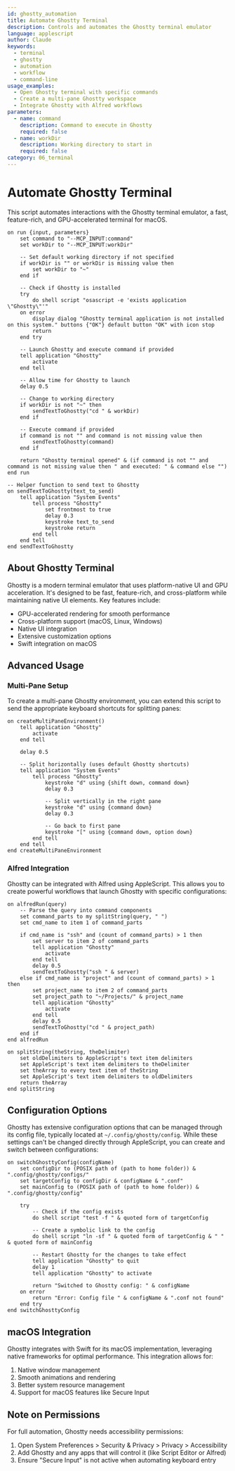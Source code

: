 ```yaml
---
id: ghostty_automation
title: Automate Ghostty Terminal
description: Controls and automates the Ghostty terminal emulator
language: applescript
author: Claude
keywords:
  - terminal
  - ghostty
  - automation
  - workflow
  - command-line
usage_examples:
  - Open Ghostty terminal with specific commands
  - Create a multi-pane Ghostty workspace
  - Integrate Ghostty with Alfred workflows
parameters:
  - name: command
    description: Command to execute in Ghostty
    required: false
  - name: workDir
    description: Working directory to start in
    required: false
category: 06_terminal
---
```


# Automate Ghostty Terminal

This script automates interactions with the Ghostty terminal emulator, a fast, feature-rich, and GPU-accelerated terminal for macOS.

```applescript
on run {input, parameters}
    set command to "--MCP_INPUT:command"
    set workDir to "--MCP_INPUT:workDir"
    
    -- Set default working directory if not specified
    if workDir is "" or workDir is missing value then
        set workDir to "~"
    end if
    
    -- Check if Ghostty is installed
    try
        do shell script "osascript -e 'exists application \"Ghostty\"'"
    on error
        display dialog "Ghostty terminal application is not installed on this system." buttons {"OK"} default button "OK" with icon stop
        return
    end try
    
    -- Launch Ghostty and execute command if provided
    tell application "Ghostty"
        activate
    end tell
    
    -- Allow time for Ghostty to launch
    delay 0.5
    
    -- Change to working directory
    if workDir is not "~" then
        sendTextToGhostty("cd " & workDir)
    end if
    
    -- Execute command if provided
    if command is not "" and command is not missing value then
        sendTextToGhostty(command)
    end if
    
    return "Ghostty terminal opened" & (if command is not "" and command is not missing value then " and executed: " & command else "")
end run

-- Helper function to send text to Ghostty
on sendTextToGhostty(text_to_send)
    tell application "System Events"
        tell process "Ghostty"
            set frontmost to true
            delay 0.3
            keystroke text_to_send
            keystroke return
        end tell
    end tell
end sendTextToGhostty
```

## About Ghostty Terminal

Ghostty is a modern terminal emulator that uses platform-native UI and GPU acceleration. It's designed to be fast, feature-rich, and cross-platform while maintaining native UI elements. Key features include:

- GPU-accelerated rendering for smooth performance
- Cross-platform support (macOS, Linux, Windows)
- Native UI integration
- Extensive customization options
- Swift integration on macOS

## Advanced Usage

### Multi-Pane Setup

To create a multi-pane Ghostty environment, you can extend this script to send the appropriate keyboard shortcuts for splitting panes:

```applescript
on createMultiPaneEnvironment()
    tell application "Ghostty"
        activate
    end tell
    
    delay 0.5
    
    -- Split horizontally (uses default Ghostty shortcuts)
    tell application "System Events"
        tell process "Ghostty"
            keystroke "d" using {shift down, command down}
            delay 0.3
            
            -- Split vertically in the right pane
            keystroke "d" using {command down}
            delay 0.3
            
            -- Go back to first pane
            keystroke "[" using {command down, option down}
        end tell
    end tell
end createMultiPaneEnvironment
```

### Alfred Integration

Ghostty can be integrated with Alfred using AppleScript. This allows you to create powerful workflows that launch Ghostty with specific configurations:

```applescript
on alfredRun(query)
    -- Parse the query into command components
    set command_parts to my splitString(query, " ")
    set cmd_name to item 1 of command_parts
    
    if cmd_name is "ssh" and (count of command_parts) > 1 then
        set server to item 2 of command_parts
        tell application "Ghostty"
            activate
        end tell
        delay 0.5
        sendTextToGhostty("ssh " & server)
    else if cmd_name is "project" and (count of command_parts) > 1 then
        set project_name to item 2 of command_parts
        set project_path to "~/Projects/" & project_name
        tell application "Ghostty"
            activate
        end tell
        delay 0.5
        sendTextToGhostty("cd " & project_path)
    end if
end alfredRun

on splitString(theString, theDelimiter)
    set oldDelimiters to AppleScript's text item delimiters
    set AppleScript's text item delimiters to theDelimiter
    set theArray to every text item of theString
    set AppleScript's text item delimiters to oldDelimiters
    return theArray
end splitString
```

## Configuration Options

Ghostty has extensive configuration options that can be managed through its config file, typically located at `~/.config/ghostty/config`. While these settings can't be changed directly through AppleScript, you can create and switch between configurations:

```applescript
on switchGhosttyConfig(configName)
    set configDir to (POSIX path of (path to home folder)) & ".config/ghostty/configs/"
    set targetConfig to configDir & configName & ".conf"
    set mainConfig to (POSIX path of (path to home folder)) & ".config/ghostty/config"
    
    try
        -- Check if the config exists
        do shell script "test -f " & quoted form of targetConfig
        
        -- Create a symbolic link to the config
        do shell script "ln -sf " & quoted form of targetConfig & " " & quoted form of mainConfig
        
        -- Restart Ghostty for the changes to take effect
        tell application "Ghostty" to quit
        delay 1
        tell application "Ghostty" to activate
        
        return "Switched to Ghostty config: " & configName
    on error
        return "Error: Config file " & configName & ".conf not found"
    end try
end switchGhosttyConfig
```

## macOS Integration

Ghostty integrates with Swift for its macOS implementation, leveraging native frameworks for optimal performance. This integration allows for:

1. Native window management
2. Smooth animations and rendering
3. Better system resource management
4. Support for macOS features like Secure Input

## Note on Permissions

For full automation, Ghostty needs accessibility permissions:

1. Open System Preferences > Security & Privacy > Privacy > Accessibility
2. Add Ghostty and any apps that will control it (like Script Editor or Alfred)
3. Ensure "Secure Input" is not active when automating keyboard entry
